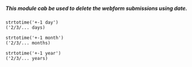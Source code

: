 ##### This module cab be used to delete the webform submissions using date.


```
strtotime('+-1 day') 
('2/3/... days)
```

```
strtotime('+-1 month') 
('2/3/... months)
```


```
strtotime('+-1 year') 
('2/3/... years)
```